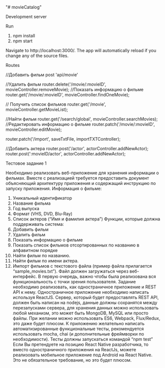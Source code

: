 "# movieCatalog" 

Development server

Run

1) npm install
2) npm start

Navigate to http://localhost:3000/. The app will automatically reload if you change any of the source files.


Routes


//Добавить фильм 
post 'api/movie'

//Удалить фильм
router.delete('/movie/:movieID', movieController.removeMovie);
//Показать информацию о фильме
router.get('/movie/:movieID', movieController.findOneMovie);

// Получить список фильмов
router.get('/movie', movieController.getMovieList);

//Найти фильм 
router.get('/search/global', movieController.searchMovies);
//Редактировать информацию о фильме
router.patch('/movie/:movieID', movieController.editMovie);


router.patch('/import', saveTxtFile, importTXTController);

//Добавить актера 
router.post('/actor', actorController.addNewActor);
router.post(':movieID/actor', actorController.addNewActor);
















Тестовое задание 1

Необходимо реализовать веб-приложение для хранения информации о фильмах. Вместе
с реализацией требуется предоставить документ объясняющий архитектуру приложения
и содержащий инструкцию по запуску приложения.
Информация о фильме:
1. Уникальный идентификатор
2. Название фильма
3. Год выпуска
4. Формат (VHS, DVD, Blu-Ray)
5. Список актеров (“Имя и фамилия актера”)
Функции, которые должна поддерживать система:
1. Добавить фильм
2. Удалить фильм
3. Показать информацию о фильме
4. Показать список фильмов отсортированных по названию в алфавитном порядке
5. Найти фильм по названию.
6. Найти фильм по имени актера.
7. Импорт фильмов с текстового файла (пример файла прилагается
“sample_movies.txt”). Файл должен загружаться через веб-интерфейс.
В первую очередь, важно чтобы была реализована вся функциональность с точки зрения
пользователя.
Задание необходимо реализовать, как одностраничное приложение и REST API к нему.
Одностраничное приложение необходимо написать используя ReactJS. Сервер, который
будет предоставлять REST API, должен быть написан на nodejs, данные должны
сохранятся между перезапусками сервера, для хранения данных можно использовать
любой механизм, это может быть MongoDB, MySQL или просто файлы. При желании
можно использовать ES6, Webpack, Flux/Redux, это даже будет плюсом.
К приложению желательно написать автоматизированные функциональные тесты,
рекомендуется использовать mocha, chai (и дополнительные фреймворки по
необходимости). Тесты должны запускаться командой “npm test”
Если Вы претендуете на позицию React Native разработчика, то вместо одностраничного
приложения на ReactJs, можете реализовать мобильное приложение под Android на React
Native. Это не обязательное требование, но это будет плюсом.

